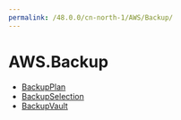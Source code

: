 ```yaml
---
permalink: /48.0.0/cn-north-1/AWS/Backup/
---
```


# AWS.Backup



* [BackupPlan](BackupPlan.md)
* [BackupSelection](BackupSelection.md)
* [BackupVault](BackupVault.md)